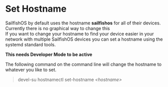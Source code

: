 # Set Hostname

SailfishOS by default uses the hostname **sailfishos** for all of their devices. Currently there is no graphical way to change this  
If you want to change your hostname to find your device easier in your network with multiple SailfishOS devices you can set a hostname using the systemd standard tools.   

**This needs Developer Mode to be active**

The following command on the command line will change the hostname to whatever *<hostname>* you like to set.  

> devel-su hostnamectl set-hostname *<hostname\>*